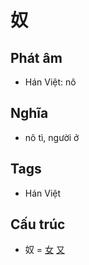 # 奴

## Phát âm
* Hán Việt: nô

## Nghĩa
* nô tì, người ở

## Tags
* Hán Việt

## Cấu trúc
* 奴 = [女](女.md) [又](又.md)

<script>window.HANZI_FIELD='奴';</script>